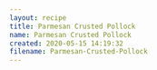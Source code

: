 ```yaml
---
layout: recipe
title: Parmesan Crusted Pollock
name: Parmesan Crusted Pollock
created: 2020-05-15 14:19:32
filename: Parmesan-Crusted-Pollock
---
```

